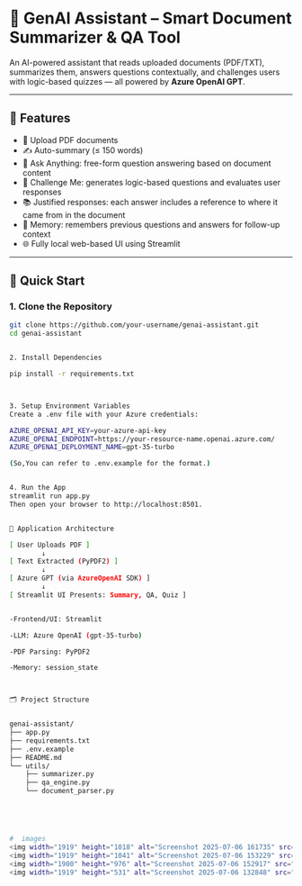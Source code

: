 # 🧠 GenAI Assistant – Smart Document Summarizer & QA Tool

An AI-powered assistant that reads uploaded documents (PDF/TXT), summarizes them, answers questions contextually, and challenges users with logic-based quizzes — all powered by **Azure OpenAI GPT**.

---

## 📌 Features

- 📄 Upload PDF documents
- ✍️ Auto-summary (≤ 150 words)
- 🤖 Ask Anything: free-form question answering based on document content
- 🧩 Challenge Me: generates  logic-based questions and evaluates user responses
- 📚 Justified responses: each answer includes a reference to where it came from in the document
- 🧠 Memory: remembers previous questions and answers for follow-up context
- 🌐 Fully local web-based UI using Streamlit

---

## 🚀 Quick Start

### 1. Clone the Repository

```bash
git clone https://github.com/your-username/genai-assistant.git
cd genai-assistant


2. Install Dependencies

pip install -r requirements.txt



3. Setup Environment Variables
Create a .env file with your Azure credentials:

AZURE_OPENAI_API_KEY=your-azure-api-key
AZURE_OPENAI_ENDPOINT=https://your-resource-name.openai.azure.com/
AZURE_OPENAI_DEPLOYMENT_NAME=gpt-35-turbo

(So,You can refer to .env.example for the format.)


4. Run the App
streamlit run app.py
Then open your browser to http://localhost:8501.


🧠 Application Architecture

[ User Uploads PDF ] 
        ↓
[ Text Extracted (PyPDF2) ]
        ↓
[ Azure GPT (via AzureOpenAI SDK) ]
        ↓
[ Streamlit UI Presents: Summary, QA, Quiz ]


-Frontend/UI: Streamlit

-LLM: Azure OpenAI (gpt-35-turbo)

-PDF Parsing: PyPDF2

-Memory: session_state



🗂️ Project Structure


genai-assistant/
├── app.py
├── requirements.txt
├── .env.example
├── README.md
└── utils/
    ├── summarizer.py
    ├── qa_engine.py
    └── document_parser.py





#  images
<img width="1919" height="1018" alt="Screenshot 2025-07-06 161735" src="https://github.com/user-attachments/assets/4538c6b2-0bab-4f01-92b4-68dcbf64e0d0" />
<img width="1919" height="1041" alt="Screenshot 2025-07-06 153229" src="https://github.com/user-attachments/assets/cd26a33c-ba83-4f93-8516-990199d48d0e" />
<img width="1900" height="976" alt="Screenshot 2025-07-06 152917" src="https://github.com/user-attachments/assets/66e4b624-3fed-4abc-8ded-94d468d695ce" />
<img width="1919" height="531" alt="Screenshot 2025-07-06 132848" src="https://github.com/user-attachments/assets/7a77e531-d301-4193-847a-bd4040b4825c" />

